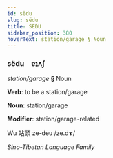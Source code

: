 ```yaml
---
id: sëdu
slug: sëdu
title: SËDU
sidebar_position: 380
hoverText: station/garage § Noun
---
```


### sëdu&emsp;<span kind="abugida">ɐʇʌʃ</span>

*station/garage* **§** Noun

**Verb**: to be a station/garage

**Noun**: station/garage

**Modifier**: station/garage-related

Wu 站頭 ze-deu /ze.dɤ/

*Sino-Tibetan Language Family*